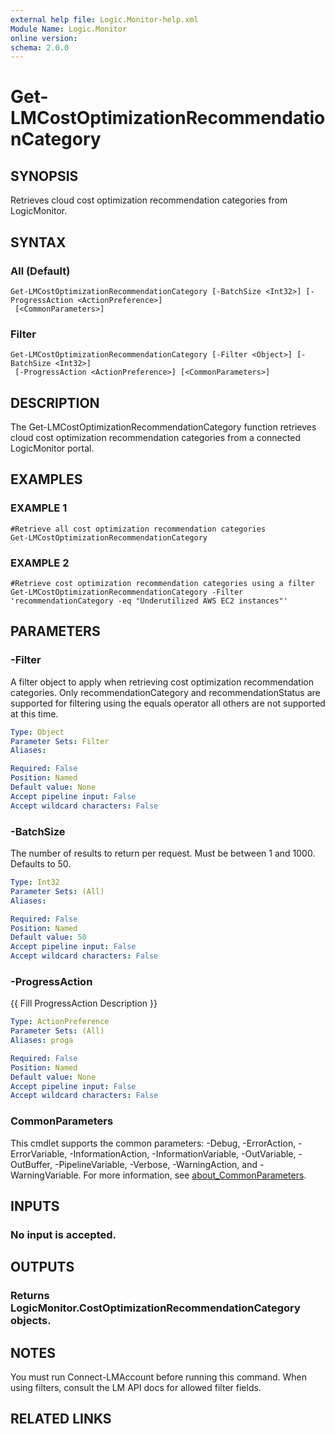 ```yaml
---
external help file: Logic.Monitor-help.xml
Module Name: Logic.Monitor
online version:
schema: 2.0.0
---
```


# Get-LMCostOptimizationRecommendationCategory

## SYNOPSIS
Retrieves cloud cost optimization recommendation categories from LogicMonitor.

## SYNTAX

### All (Default)
```
Get-LMCostOptimizationRecommendationCategory [-BatchSize <Int32>] [-ProgressAction <ActionPreference>]
 [<CommonParameters>]
```

### Filter
```
Get-LMCostOptimizationRecommendationCategory [-Filter <Object>] [-BatchSize <Int32>]
 [-ProgressAction <ActionPreference>] [<CommonParameters>]
```

## DESCRIPTION
The Get-LMCostOptimizationRecommendationCategory function retrieves cloud cost optimization recommendation categories from a connected LogicMonitor portal.

## EXAMPLES

### EXAMPLE 1
```
#Retrieve all cost optimization recommendation categories
Get-LMCostOptimizationRecommendationCategory
```

### EXAMPLE 2
```
#Retrieve cost optimization recommendation categories using a filter
Get-LMCostOptimizationRecommendationCategory -Filter 'recommendationCategory -eq "Underutilized AWS EC2 instances"'
```

## PARAMETERS

### -Filter
A filter object to apply when retrieving cost optimization recommendation categories.
Only recommendationCategory and recommendationStatus are supported for filtering using the equals operator all others are not supported at this time.

```yaml
Type: Object
Parameter Sets: Filter
Aliases:

Required: False
Position: Named
Default value: None
Accept pipeline input: False
Accept wildcard characters: False
```

### -BatchSize
The number of results to return per request.
Must be between 1 and 1000.
Defaults to 50.

```yaml
Type: Int32
Parameter Sets: (All)
Aliases:

Required: False
Position: Named
Default value: 50
Accept pipeline input: False
Accept wildcard characters: False
```

### -ProgressAction
{{ Fill ProgressAction Description }}

```yaml
Type: ActionPreference
Parameter Sets: (All)
Aliases: proga

Required: False
Position: Named
Default value: None
Accept pipeline input: False
Accept wildcard characters: False
```

### CommonParameters
This cmdlet supports the common parameters: -Debug, -ErrorAction, -ErrorVariable, -InformationAction, -InformationVariable, -OutVariable, -OutBuffer, -PipelineVariable, -Verbose, -WarningAction, and -WarningVariable. For more information, see [about_CommonParameters](http://go.microsoft.com/fwlink/?LinkID=113216).

## INPUTS

### No input is accepted.
## OUTPUTS

### Returns LogicMonitor.CostOptimizationRecommendationCategory objects.
## NOTES
You must run Connect-LMAccount before running this command.
When using filters, consult the LM API docs for allowed filter fields.

## RELATED LINKS
